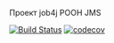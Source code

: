 Проект job4j POOH JMS

[![Build Status](https://app.travis-ci.com/demonick82/job4j_pooh.svg?branch=master)](https://app.travis-ci.com/demonick82/job4j_pooh)
[![codecov](https://codecov.io/gh/demonick82/job4j_pooh/branch/master/graph/badge.svg?token=ZuviSe9LgZ)](https://codecov.io/gh/demonick82/job4j_pooh)
